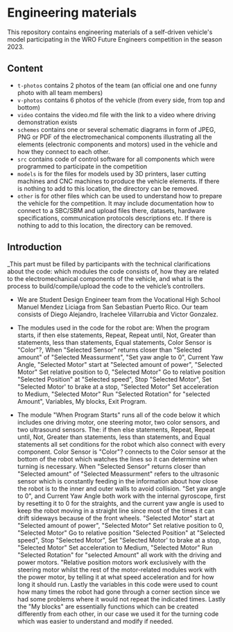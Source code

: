 Engineering materials
====

This repository contains engineering materials of a self-driven vehicle's model participating in the WRO Future Engineers competition in the season 2023.

## Content

* `t-photos` contains 2 photos of the team (an official one and one funny photo with all team members)
* `v-photos` contains 6 photos of the vehicle (from every side, from top and bottom)
* `video` contains the video.md file with the link to a video where driving demonstration exists
* `schemes` contains one or several schematic diagrams in form of JPEG, PNG or PDF of the electromechanical components illustrating all the elements (electronic components and motors) used in the vehicle and how they connect to each other.
* `src` contains code of control software for all components which were programmed to participate in the competition
* `models` is for the files for models used by 3D printers, laser cutting machines and CNC machines to produce the vehicle elements. If there is nothing to add to this location, the directory can be removed.
* `other` is for other files which can be used to understand how to prepare the vehicle for the competition. It may include documentation how to connect to a SBC/SBM and upload files there, datasets, hardware specifications, communication protocols descriptions etc. If there is nothing to add to this location, the directory can be removed.

## Introduction

_This part must be filled by participants with the technical clarifications about the code: which modules the code consists of, how they are related to the electromechanical components of the vehicle, and what is the process to build/compile/upload the code to the vehicle’s controllers.

* We are Student Design Engineer team from the Vocational High School Manuel Mendez Liciaga from San Sebastian Puerto Rico. Our team consists of Diego Alejandro, Irachelee Villarrubia and Victor Gonzalez.

* The modules used in the code for the robot are: When the program starts, if then else statements, Repeat, Repeat until, Not, Greater than statements, less than statements, Equal statements, Color Sensor is "Color"?, When "Selected Sensor" returns closer than "Selected amount" of "Selected Meassurment", "Set yaw angle to 0", Current Yaw Angle, "Selected Motor" start at "Selected amount of power", "Selected Motor" Set relative position to 0, "Selected Motor" Go to relative position "Selected Position" at "Selected speed", Stop "Selected Motor", Set "Selected Motor' to brake at a stop, "Selected Motor" Set acceleration to Medium, "Selected Motor" Run "Selected Rotation" for "selected Amount", Variables, My blocks, Exit Program.

* The module "When Program Starts" runs all of the code below it which includes one driving motor, one steering motor, two color sensors, and two ultrasound sensors. The: if then else statements, Repeat, Repeat until, Not, Greater than statements, less than statements, and Equal statements all set conditions for the robot which also connect with every component. Color Sensor is "Color"? connects to the Color sensor at the bottom of the robot which watches the lines so it can determine when turning is necessary. When "Selected Sensor" returns closer than "Selected amount" of "Selected Meassurment" refers to the ultrasonic sensor which is constantly feeding in the information about how close the robot is to the inner and outer walls to avoid collision. "Set yaw angle to 0", and Current Yaw Angle both work with the internal gyroscope, first by resetting it to 0 for the straights, and the current yaw angle is used to keep the robot moving in a straight line since most of the times it can drift sideways because of the front wheels. "Selected Motor" start at "Selected amount of power", "Selected Motor" Set relative position to 0, "Selected Motor" Go to relative position "Selected Position" at "Selected speed", Stop "Selected Motor", Set "Selected Motor' to brake at a stop, "Selected Motor" Set acceleration to Medium, "Selected Motor" Run "Selected Rotation" for "selected Amount" all work with the driving and power motors. "Relative position motors work exclusively with the steering motor whilst the rest of the motor-related modules work with the power motor, by telling it at what speed acceleration and for how long it should run. Lastly the variables in this code were used to count how many times the robot had gone through a corner section since we had some problems where it would not repeat the indicated times. Lastly the "My blocks" are essentially functions which can be created differently from each other, in our case we used it for the turning code which was easier to understand and modify if needed.
